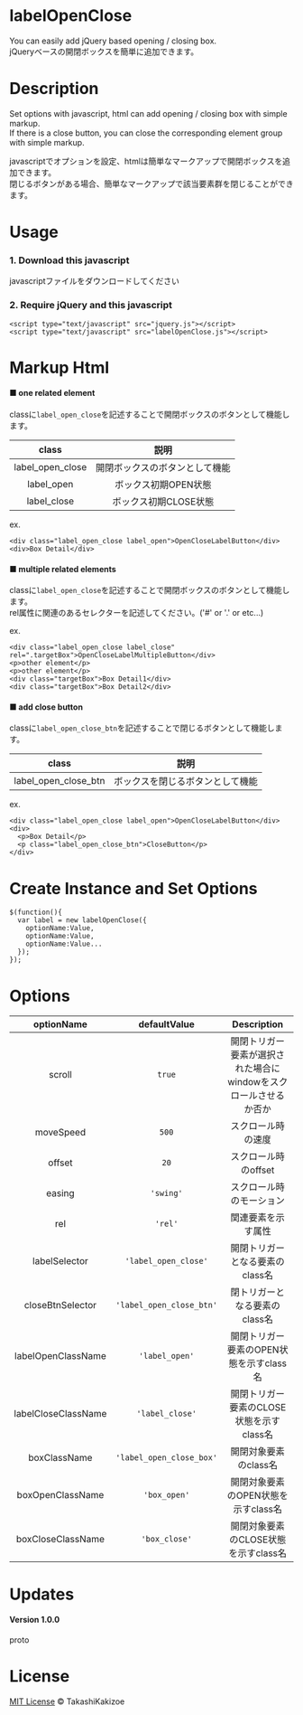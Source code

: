 labelOpenClose
==========

You can easily add jQuery based opening / closing box.  
jQueryベースの開閉ボックスを簡単に追加できます。  

Description
============

Set options with javascript, html can add opening / closing box with simple markup.  
If there is a close button, you can close the corresponding element group with simple markup.  

javascriptでオプションを設定、htmlは簡単なマークアップで開閉ボックスを追加できます。  
閉じるボタンがある場合、簡単なマークアップで該当要素群を閉じることができます。  

Usage
===========

### 1. Download this javascript

javascriptファイルをダウンロードしてください

### 2. Require jQuery and this javascript

```
<script type="text/javascript" src="jquery.js"></script>
<script type="text/javascript" src="labelOpenClose.js"></script>
```

Markup Html
===========

#### ■ one related element

classに`label_open_close`を記述することで開閉ボックスのボタンとして機能します。  

| class | 説明 |
| :--: | :----: |
| label_open_close | 開閉ボックスのボタンとして機能 |
| label_open | ボックス初期OPEN状態 |
| label_close | ボックス初期CLOSE状態 |

ex.
```
<div class="label_open_close label_open">OpenCloseLabelButton</div>
<div>Box Detail</div>
```

#### ■ multiple related elements

classに`label_open_close`を記述することで開閉ボックスのボタンとして機能します。  
rel属性に関連のあるセレクターを記述してください。('#' or '.' or etc...)

ex.
```
<div class="label_open_close label_close" rel=".targetBox">OpenCloseLabelMultipleButton</div>
<p>other element</p>
<p>other element</p>
<div class="targetBox">Box Detail1</div>
<div class="targetBox">Box Detail2</div>
```

#### ■ add close button

classに`label_open_close_btn`を記述することで閉じるボタンとして機能します。  

| class | 説明 |
| :--: | :----: |
| label_open_close_btn | ボックスを閉じるボタンとして機能 |

ex.
```
<div class="label_open_close label_open">OpenCloseLabelButton</div>
<div>
  <p>Box Detail</p>
  <p class="label_open_close_btn">CloseButton</p>
</div>
```

Create Instance and Set Options
===========

```
$(function(){
  var label = new labelOpenClose({
    optionName:Value,
    optionName:Value,
    optionName:Value...
  });
});
```

Options
===========

| optionName                  | defaultValue                     | Description                              |
| :-------------------------: | :------------------------------: | :--------------------------------------: |
| scroll                      | `true`                           | 開閉トリガー要素が選択された場合にwindowをスクロールさせるか否か |
| moveSpeed                   | `500`                            | スクロール時の速度                       |
| offset                      | `20`                             | スクロール時のoffset                     |
| easing                      | `'swing'`                        | スクロール時のモーション                 |
| rel                         | `'rel'`                          | 関連要素を示す属性                       |
| labelSelector               | `'label_open_close'`             | 開閉トリガーとなる要素のclass名          |
| closeBtnSelector            | `'label_open_close_btn'`         | 閉トリガーとなる要素のclass名            |
| labelOpenClassName          | `'label_open'`                   | 開閉トリガー要素のOPEN状態を示すclass名  |
| labelCloseClassName         | `'label_close'`                  | 開閉トリガー要素のCLOSE状態を示すclass名 |
| boxClassName                | `'label_open_close_box'`         | 開閉対象要素のclass名                    |
| boxOpenClassName            | `'box_open'`                     | 開閉対象要素のOPEN状態を示すclass名      |
| boxCloseClassName           | `'box_close'`                    | 開閉対象要素のCLOSE状態を示すclass名     |

Updates
===========

#### Version 1.0.0
proto

License
===========

[MIT License](https://raw.githubusercontent.com/TakashiKakizoe1109/labelOpenClose/master/LICENSE) © TakashiKakizoe
